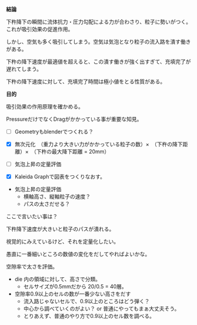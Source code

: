 **結論**  

下杵降下の瞬間に流体抗力・圧力勾配による力が合わさり、粒子に勢いがつく。これが吸引効果の促進作用。

しかし、空気も多く吸引してしまう。空気は気泡となり粒子の流入路を潰す働きがある。

下杵の降下速度が最適値を超えると、この潰す働きが強く出すぎて、充填完了が遅れてしまう。

下杵の降下速度に対して、充填完了時間は極小値をとる性質がある。



**目的**  

吸引効果の作用原理を確かめる。



PressureだけでなくDragがかかっている事が重要な知見。





- [ ] Geometryもblenderでつくれる？
- [x] 無次元化　（重力より大きい力がかかっている粒子の数）×　（下杵の降下距離）×　（下杵の最大降下距離 = 20mm）
- [ ] 気泡上昇の定量評価
- [x] Kaleida Graphで図表をつくりなおす。



* 気泡上昇の定量評価
  * 横軸高さ、縦軸粒子の速度？
  * パスの太さだせる？



ここで言いたい事は？

下杵降下速度が大きいと粒子のパスが潰れる。

視覚的にみえているけど、それを定量化したい。

愚直に一番細いところの数値の変化をだしてやればよいかな。

空隙率で太さを評価。

* die 内の領域に対して、高さで分類。
  * セルサイズが0.5mmだから 20/0.5 = 40層。
* 空隙率0.9以上のセルの数が一番少ない高さをだす
  * 流入路じゃないセルで、0.9以上のところはどう弾く？
  * 中心から調べていくのがよい？ or 普通にやってもまぁ大丈夫そう。
  * とりあえず、普通のやり方で0.9以上のセル数を調べる。